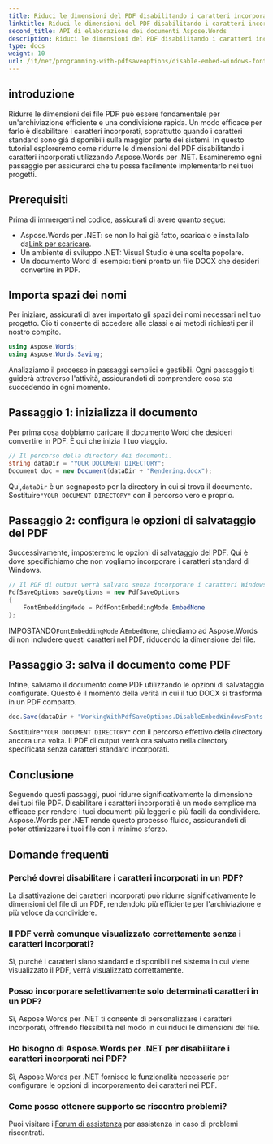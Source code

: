 ```yaml
---
title: Riduci le dimensioni del PDF disabilitando i caratteri incorporati
linktitle: Riduci le dimensioni del PDF disabilitando i caratteri incorporati
second_title: API di elaborazione dei documenti Aspose.Words
description: Riduci le dimensioni del PDF disabilitando i caratteri incorporati utilizzando Aspose.Words per .NET. Segui la nostra guida passo passo per ottimizzare i tuoi documenti per un'archiviazione e una condivisione efficienti.
type: docs
weight: 10
url: /it/net/programming-with-pdfsaveoptions/disable-embed-windows-fonts/
---
```

## introduzione

Ridurre le dimensioni dei file PDF può essere fondamentale per un'archiviazione efficiente e una condivisione rapida. Un modo efficace per farlo è disabilitare i caratteri incorporati, soprattutto quando i caratteri standard sono già disponibili sulla maggior parte dei sistemi. In questo tutorial esploreremo come ridurre le dimensioni del PDF disabilitando i caratteri incorporati utilizzando Aspose.Words per .NET. Esamineremo ogni passaggio per assicurarci che tu possa facilmente implementarlo nei tuoi progetti.

## Prerequisiti

Prima di immergerti nel codice, assicurati di avere quanto segue:

-  Aspose.Words per .NET: se non lo hai già fatto, scaricalo e installalo da[Link per scaricare](https://releases.aspose.com/words/net/).
- Un ambiente di sviluppo .NET: Visual Studio è una scelta popolare.
- Un documento Word di esempio: tieni pronto un file DOCX che desideri convertire in PDF.

## Importa spazi dei nomi

Per iniziare, assicurati di aver importato gli spazi dei nomi necessari nel tuo progetto. Ciò ti consente di accedere alle classi e ai metodi richiesti per il nostro compito.

```csharp
using Aspose.Words;
using Aspose.Words.Saving;
```

Analizziamo il processo in passaggi semplici e gestibili. Ogni passaggio ti guiderà attraverso l'attività, assicurandoti di comprendere cosa sta succedendo in ogni momento.

## Passaggio 1: inizializza il documento

Per prima cosa dobbiamo caricare il documento Word che desideri convertire in PDF. È qui che inizia il tuo viaggio.

```csharp
// Il percorso della directory dei documenti.
string dataDir = "YOUR DOCUMENT DIRECTORY";
Document doc = new Document(dataDir + "Rendering.docx");
```

 Qui,`dataDir` è un segnaposto per la directory in cui si trova il documento. Sostituire`"YOUR DOCUMENT DIRECTORY"` con il percorso vero e proprio.

## Passaggio 2: configura le opzioni di salvataggio del PDF

Successivamente, imposteremo le opzioni di salvataggio del PDF. Qui è dove specifichiamo che non vogliamo incorporare i caratteri standard di Windows.

```csharp
// Il PDF di output verrà salvato senza incorporare i caratteri Windows standard.
PdfSaveOptions saveOptions = new PdfSaveOptions
{
    FontEmbeddingMode = PdfFontEmbeddingMode.EmbedNone
};
```

 IMPOSTANDO`FontEmbeddingMode` A`EmbedNone`, chiediamo ad Aspose.Words di non includere questi caratteri nel PDF, riducendo la dimensione del file.

## Passaggio 3: salva il documento come PDF

Infine, salviamo il documento come PDF utilizzando le opzioni di salvataggio configurate. Questo è il momento della verità in cui il tuo DOCX si trasforma in un PDF compatto.

```csharp
doc.Save(dataDir + "WorkingWithPdfSaveOptions.DisableEmbedWindowsFonts.pdf", saveOptions);
```

 Sostituire`"YOUR DOCUMENT DIRECTORY"` con il percorso effettivo della directory ancora una volta. Il PDF di output verrà ora salvato nella directory specificata senza caratteri standard incorporati.

## Conclusione

Seguendo questi passaggi, puoi ridurre significativamente la dimensione dei tuoi file PDF. Disabilitare i caratteri incorporati è un modo semplice ma efficace per rendere i tuoi documenti più leggeri e più facili da condividere. Aspose.Words per .NET rende questo processo fluido, assicurandoti di poter ottimizzare i tuoi file con il minimo sforzo.

## Domande frequenti

### Perché dovrei disabilitare i caratteri incorporati in un PDF?
La disattivazione dei caratteri incorporati può ridurre significativamente le dimensioni del file di un PDF, rendendolo più efficiente per l'archiviazione e più veloce da condividere.

### Il PDF verrà comunque visualizzato correttamente senza i caratteri incorporati?
Sì, purché i caratteri siano standard e disponibili nel sistema in cui viene visualizzato il PDF, verrà visualizzato correttamente.

### Posso incorporare selettivamente solo determinati caratteri in un PDF?
Sì, Aspose.Words per .NET ti consente di personalizzare i caratteri incorporati, offrendo flessibilità nel modo in cui riduci le dimensioni del file.

### Ho bisogno di Aspose.Words per .NET per disabilitare i caratteri incorporati nei PDF?
Sì, Aspose.Words per .NET fornisce le funzionalità necessarie per configurare le opzioni di incorporamento dei caratteri nei PDF.

### Come posso ottenere supporto se riscontro problemi?
 Puoi visitare il[Forum di assistenza](https://forum.aspose.com/c/words/8) per assistenza in caso di problemi riscontrati.
